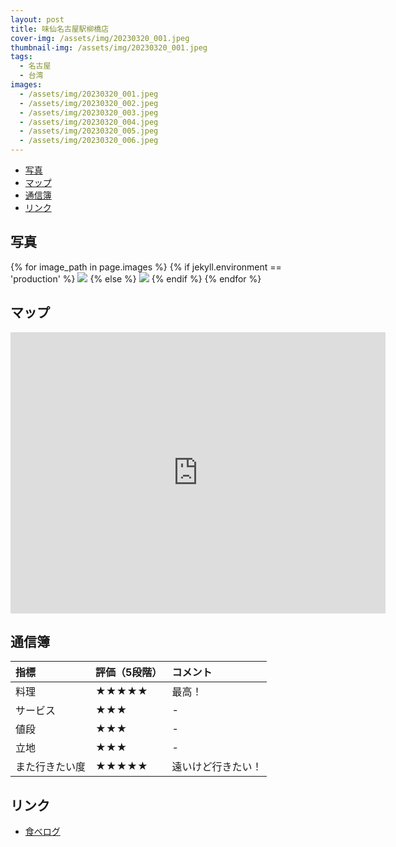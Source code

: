 ```yaml
---
layout: post
title: 味仙名古屋駅柳橋店
cover-img: /assets/img/20230320_001.jpeg
thumbnail-img: /assets/img/20230320_001.jpeg
tags:
  - 名古屋
  - 台湾
images:
  - /assets/img/20230320_001.jpeg
  - /assets/img/20230320_002.jpeg
  - /assets/img/20230320_003.jpeg
  - /assets/img/20230320_004.jpeg
  - /assets/img/20230320_005.jpeg
  - /assets/img/20230320_006.jpeg
---
```


<!-- TOC -->

- [写真](#写真)
- [マップ](#マップ)
- [通信簿](#通信簿)
- [リンク](#リンク)

<!-- /TOC -->

## 写真

{% for image_path in page.images %}
{% if jekyll.environment == 'production' %}
<img src="https://raw.githubusercontent.com/taira1117/fukuyama_izakaya/master/{{ image_path }}">
{% else %}
<img src="{{ image_path }}">
{% endif %}
{% endfor %}

## マップ

<iframe src="https://www.google.com/maps/embed?pb=!1m18!1m12!1m3!1d3261.4625179211416!2d136.88303227560127!3d35.170023057887086!2m3!1f0!2f0!3f0!3m2!1i1024!2i768!4f13.1!3m3!1m2!1s0x600376d94e1f1571%3A0x5999d5601810f014!2z5ZGz5LuZ77yI44G_44Gb44KT77yJIOWQjeWPpOWxi-mnheW6lyAo5p-z5qmLKQ!5e0!3m2!1sja!2sjp!4v1682503387846!5m2!1sja!2sjp" width="600" height="450" style="border:0;" allowfullscreen="" loading="lazy" referrerpolicy="no-referrer-when-downgrade"></iframe>

## 通信簿

| 指標           | 評価（5段階） | コメント           |
| :------------- | :------------ | :----------------- |
| 料理           | ★★★★★    | 最高！             |
| サービス       | ★★★        | -                  |
| 値段           | ★★★        | -                  |
| 立地           | ★★★        | -                  |
| また行きたい度 | ★★★★★    | 遠いけど行きたい！ |

## リンク

- [食べログ](https://tabelog.com/aichi/A2301/A230101/23051583/)

